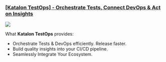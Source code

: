 ### [[Katalon TestOps] - Orchestrate Tests, Connect DevOps & Act on Insights](https://www.katalon.com/testops/)

<img src="https://d1h3p5fzmizjvp.cloudfront.net/themes/katalon_4/images/pages/testops_landing_page/new_2021/banner%20img_2.pngAt">

What **Katalon TestOps** provides:

- Orchestrate Tests & DevOps efficiently. Release faster.
- Build quality insights into your CI/CD pipeline.
- Seamlessly Integrate Your Ecosystem.
